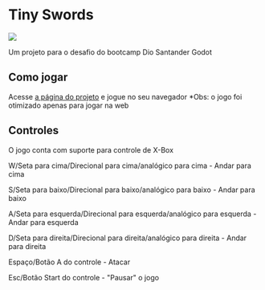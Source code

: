 # Tiny Swords
![](https://img.itch.zone/aW1nLzE2OTQwNjA2LnBuZw==/original/FHkD5X.png)

Um projeto para o desafio do bootcamp Dio Santander Godot

## Como jogar

Acesse [a página do projeto](https://stsmuniz.itch.io/tiny-swords-dio-godot-challenge) e jogue no seu navegador
*Obs: o jogo foi otimizado apenas para jogar na web

## Controles
O jogo conta com suporte para controle de X-Box

W/Seta para cima/Direcional para cima/analógico para cima - Andar para cima

S/Seta para baixo/Direcional para baixo/analógico para baixo - Andar para baixo

A/Seta para esquerda/Direcional para esquerda/analógico para esquerda - Andar para esquerda

D/Seta para direita/Direcional para direita/analógico para direita - Andar para direita

Espaço/Botão A do controle - Atacar

Esc/Botão Start do controle - "Pausar" o jogo

